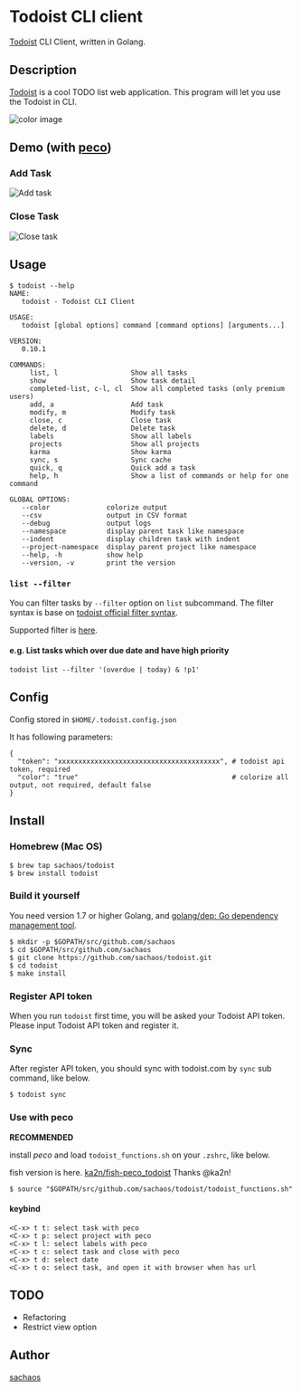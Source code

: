 Todoist CLI client
===

[Todoist](https://todoist.com/) CLI Client, written in Golang.

## Description

[Todoist](https://todoist.com/) is a cool TODO list web application.
This program will let you use the Todoist in CLI.

![color image](https://cloud.githubusercontent.com/assets/6121271/20603278/2261b424-b2a4-11e6-8fa7-d533e2144942.png)

## Demo (with [peco](https://github.com/peco/peco))

### Add Task

![Add task](https://cloud.githubusercontent.com/assets/6121271/19836528/6ed99956-9ee6-11e6-85b0-7539393d803b.gif)

### Close Task

![Close task](https://cloud.githubusercontent.com/assets/6121271/19836531/7c399218-9ee6-11e6-974c-9dd59ced13a5.gif)

## Usage

```
$ todoist --help
NAME:
   todoist - Todoist CLI Client

USAGE:
   todoist [global options] command [command options] [arguments...]

VERSION:
   0.10.1

COMMANDS:
     list, l                  Show all tasks
     show                     Show task detail
     completed-list, c-l, cl  Show all completed tasks (only premium users)
     add, a                   Add task
     modify, m                Modify task
     close, c                 Close task
     delete, d                Delete task
     labels                   Show all labels
     projects                 Show all projects
     karma                    Show karma
     sync, s                  Sync cache
     quick, q                 Quick add a task
     help, h                  Show a list of commands or help for one command

GLOBAL OPTIONS:
   --color              colorize output
   --csv                output in CSV format
   --debug              output logs
   --namespace          display parent task like namespace
   --indent             display children task with indent
   --project-namespace  display parent project like namespace
   --help, -h           show help
   --version, -v        print the version
```

### `list --filter`

You can filter tasks by `--filter` option on `list` subcommand.
The filter syntax is base on [todoist official filter syntax](https://support.todoist.com/hc/en-us/articles/205248842-Filters).

Supported filter is [here](https://github.com/sachaos/todoist/issues/15#issuecomment-334140101).

#### e.g. List tasks which over due date and have high priority

```
todoist list --filter '(overdue | today) & !p1'
```

## Config

Config stored in `$HOME/.todoist.config.json`

It has following parameters:

```
{
  "token": "xxxxxxxxxxxxxxxxxxxxxxxxxxxxxxxxxxxxxxxx", # todoist api token, required
  "color": "true"                                      # colorize all output, not required, default false
}

```

## Install

### Homebrew (Mac OS)

```
$ brew tap sachaos/todoist
$ brew install todoist
```

### Build it yourself

You need version 1.7 or higher Golang, and [golang/dep: Go dependency management tool](https://github.com/golang/dep).

```
$ mkdir -p $GOPATH/src/github.com/sachaos
$ cd $GOPATH/src/github.com/sachaos
$ git clone https://github.com/sachaos/todoist.git
$ cd todoist
$ make install
```

### Register API token

When you run `todoist` first time, you will be asked your Todoist API token.
Please input Todoist API token and register it.

### Sync

After register API token, you should sync with todoist.com by `sync` sub command, like below.

```
$ todoist sync
```

### Use with peco

**RECOMMENDED**

install *peco* and load `todoist_functions.sh` on your `.zshrc`, like below.

fish version is here. [ka2n/fish-peco_todoist](https://github.com/ka2n/fish-peco_todoist) Thanks @ka2n!

```
$ source "$GOPATH/src/github.com/sachaos/todoist/todoist_functions.sh"
```

#### keybind

```
<C-x> t t: select task with peco
<C-x> t p: select project with peco
<C-x> t l: select labels with peco
<C-x> t c: select task and close with peco
<C-x> t d: select date
<C-x> t o: select task, and open it with browser when has url
```

## TODO

* Refactoring
* Restrict view option

## Author

[sachaos](https://github.com/sachaos)
